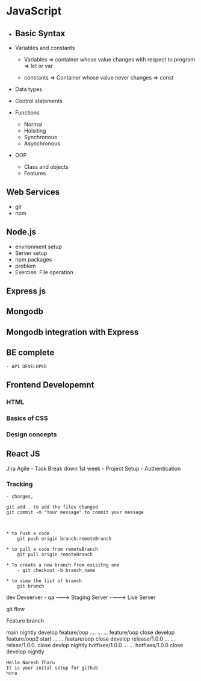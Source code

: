 # JavaScript
- Basic Syntax
    - 

- Variables and constants
    - Variables => container whose value changes with respect to program
                => let or var 

    - constants => Container whose value never changes 
                => const 

- Data types
- Control statements 
- Functions 
    - Normal 
    - Hoisiting 
    - Synchronous 
    - Asynchronous
- OOP 
    - Class and objects 
    - Features 
## Web Services 
- git 
- npm 

## Node.js 
- envrionment setup 
- Server setup 
- npm packages
- problem 
- Exercise: File operation 

## Express js 
## Mongodb
## Mongodb integration with Express 
## BE complete
    - API DEVELOPED
## Frontend Developemnt
### HTML 
### Basics of CSS 
### Design concepts 
## React JS 



Jira 
Agile 
    - Task Break down
        1st week 
         - Project Setup 
         - Authentication


    
### Tracking 
    - changes, 

    git add . to add the files changed
    git commit -m "Your message" to commit your message


    
    * to Push a code 
        git push origin branch:remoteBranch

    * to pull a code from remoteBranch
        git pull origin remoteBranch
    
    * To create a new branch from exisitng one 
        - git checkout -b branch_name

    * to view the list of branch 
        git branch


dev
Devserver 
    - qa ---> 
        Staging Server 
            ----> Live Server 

git flow 

Feature branch 


main 
    nightly
        develop
            feature/oop
                ....
                ...
                ...
            feature/oop close 
        develop
            feature/oop2 start 
                ...
                ...
            feature/oop close 
        develop 
            release/1.0.0
            ...
            ...
            relase/1.0.0. close 
        devlop
    nightly
            hotfixes/1.0.0
            ...
            ...
            hotfixes/1.0.0 close 
        develop
    nightly   




    Hello Naresh Tharu
    It is your inital setup for github
    hora